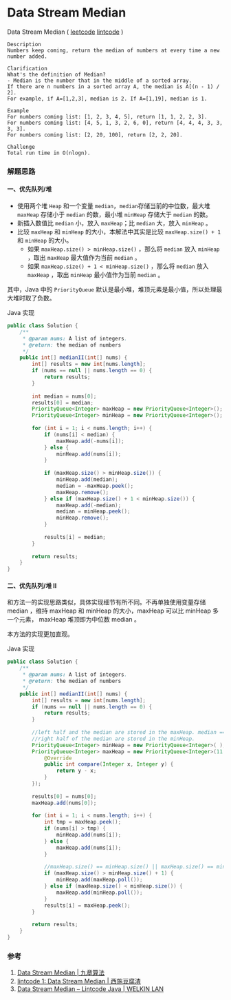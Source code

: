 # Data Stream Median

Data Stream Median  ( [leetcode]() [lintcode](http://www.lintcode.com/en/problem/data-stream-median/) )

```
Description
Numbers keep coming, return the median of numbers at every time a new number added.

Clarification
What's the definition of Median?
- Median is the number that in the middle of a sorted array. 
If there are n numbers in a sorted array A, the median is A[(n - 1) / 2]. 
For example, if A=[1,2,3], median is 2. If A=[1,19], median is 1.

Example
For numbers coming list: [1, 2, 3, 4, 5], return [1, 1, 2, 2, 3].
For numbers coming list: [4, 5, 1, 3, 2, 6, 0], return [4, 4, 4, 3, 3, 3, 3].
For numbers coming list: [2, 20, 100], return [2, 2, 20].

Challenge 
Total run time in O(nlogn).
```



### 解题思路

#### 一、优先队列/堆

- 使用两个堆 `Heap` 和一个变量 `median`，`median`存储当前的中位数，最大堆 `maxHeap` 存储小于 `median` 的数，最小堆 `minHeap` 存储大于 `median` 的数。
- 新插入数值比 `median` 小，放入 `maxHeap`；比 `median` 大，放入 `minHeap` 。
- 比较 `maxHeap` 和 `minHeap` 的大小，本解法中其实是比较 `maxHeap.size() + 1` 和 `minHeap` 的大小。
  - 如果 `maxHeap.size() > minHeap.size()` ，那么将 `median` 放入 `minHeap` ，取出 `maxHeap` 最大值作为当前 `median` 。
  - 如果 `maxHeap.size() + 1 < minHeap.size()` ，那么将 `median` 放入 `maxHeap` ，取出 `minHeap` 最小值作为当前 `median` 。

其中，Java 中的 `PriorityQueue` 默认是最小堆，堆顶元素是最小值，所以处理最大堆时取了负数。

Java 实现

```java
public class Solution {
    /**
     * @param nums: A list of integers.
     * @return: the median of numbers
     */
    public int[] medianII(int[] nums) {
        int[] results = new int[nums.length];
        if (nums == null || nums.length == 0) {
            return results;
        }
        
        int median = nums[0];
        results[0] = median;
        PriorityQueue<Integer> maxHeap = new PriorityQueue<Integer>(); 
        PriorityQueue<Integer> minHeap = new PriorityQueue<Integer>();
        
        for (int i = 1; i < nums.length; i++) {
            if (nums[i] < median) {
                maxHeap.add(-nums[i]);
            } else {
                minHeap.add(nums[i]);
            }
            
            if (maxHeap.size() > minHeap.size()) {
                minHeap.add(median);
                median = -maxHeap.peek();
                maxHeap.remove();
            } else if (maxHeap.size() + 1 < minHeap.size()) {
                maxHeap.add(-median);
                median = minHeap.peek();
                minHeap.remove();
            }
            
            results[i] = median;
        }
        
        return results;
    }
}
```



#### 二、优先队列/堆 II

和方法一的实现思路类似，具体实现细节有所不同。不再单独使用变量存储 median ，维持 maxHeap 和 minHeap 的大小，maxHeap 可以比 minHeap 多一个元素， maxHeap 堆顶即为中位数 median 。

本方法的实现更加直观。

Java 实现

```java
public class Solution {
    /**
     * @param nums: A list of integers.
     * @return: the median of numbers
     */
    public int[] medianII(int[] nums) {
        int[] results = new int[nums.length];
        if (nums == null || nums.length == 0) {
            return results;
        }
        
        //left half and the median are stored in the maxHeap. median == maxHeap.peek()
        //right half of the median are stored in the minHeap.
        PriorityQueue<Integer> minHeap = new PriorityQueue<Integer>( );//default min heap
        PriorityQueue<Integer> maxHeap = new PriorityQueue<Integer>(11 /*default capacity*/, new Comparator<Integer>() {
            @Override
            public int compare(Integer x, Integer y) {
                return y - x;
            }
        });
        
        results[0] = nums[0];
        maxHeap.add(nums[0]);
        
        for (int i = 1; i < nums.length; i++) {
            int tmp = maxHeap.peek();
            if (nums[i] > tmp) {
                minHeap.add(nums[i]);
            } else {
                maxHeap.add(nums[i]);
            }
            
            //maxHeap.size() == minHeap.size() || maxHeap.size() == minHeap.size() + 1;
            if (maxHeap.size() > minHeap.size() + 1) {
                minHeap.add(maxHeap.poll());
            } else if (maxHeap.size() < minHeap.size()) {
                maxHeap.add(minHeap.poll());
            }
            results[i] = maxHeap.peek();
        }
        
        return results;
    }
}
```



### 参考

1. [Data Stream Median | 九章算法](http://www.jiuzhang.com/solutions/median-in-data-stream/)
2. [lintcode 1: Data Stream Median | 西施豆腐渣](http://blog.csdn.net/xudli/article/details/46389077)
3. [Data Stream Median – Lintcode Java | WELKIN LAN](http://blog.welkinlan.com/2015/06/26/data-stream-median-lintcode-java/)

